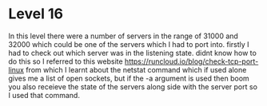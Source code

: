 # Level 16
In this level there were a number of servers in the range of 31000 and 32000 which could be one of the servers which I had to port into.
firstly I had to check out which server was in the listening state.
didnt know how to do this so I referred to this website https://runcloud.io/blog/check-tcp-port-linux from which I learnt about the netstat command which if used alone gives me a list of open sockets, but if the -a argument is used then boom you also receieve the state of the servers along side with the server port so I used that command.
